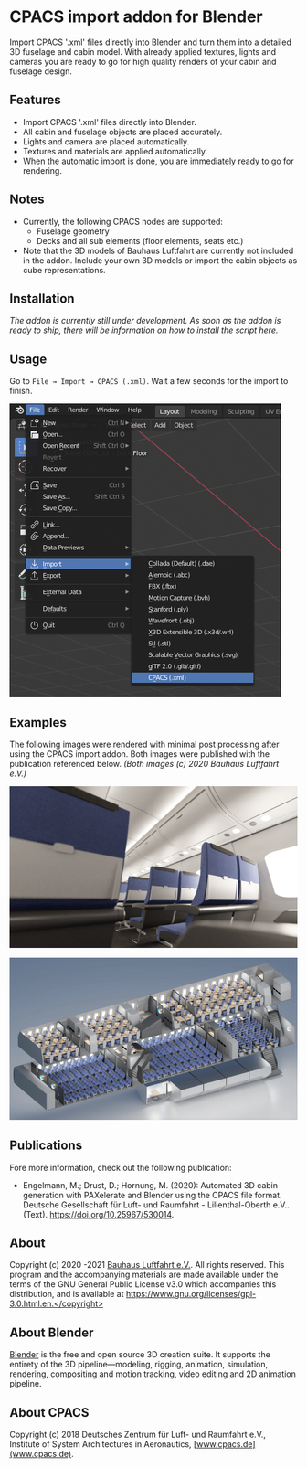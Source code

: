 # CPACS import addon for Blender

Import CPACS '.xml' files directly into Blender and turn them into a detailed 3D fuselage and cabin model. With already applied textures, lights and cameras you are ready to go for high quality renders of your cabin and fuselage design. 

## Features
- Import CPACS '.xml' files directly into Blender.
- All cabin and fuselage objects are placed accurately.
- Lights and camera are placed automatically.
- Textures and materials are applied automatically. 
- When the automatic import is done, you are immediately ready to go for rendering.

## Notes
- Currently, the following CPACS nodes are supported:
    - Fuselage geometry
    - Decks and all sub elements (floor elements, seats etc.)
- Note that the 3D models of Bauhaus Luftfahrt are currently not included in the addon. Include your own 3D models or import the cabin objects as cube representations.

## Installation
*The addon is currently still under development. As soon as the addon is ready to ship, there will be information on how to install the script here.* 

## Usage
Go to ```File → Import → CPACS (.xml)```. Wait a few seconds for the import to finish.

![Open a CPACS '.xml' file.](documentation/apply.png)

## Examples
The following images were rendered with minimal post processing after using the CPACS import addon. Both images were published with the publication referenced below. *(Both images (c) 2020 Bauhaus Luftfahrt e.V.)*

![Demo rendering (c) 2020 Bauhaus Luftfahrt e.V.](documentation/High-quality-rendering-of-a-group-of-seats-from-a-low-angle.png)

![Demo rendering of the Bauhaus Luftfahrt HyShAir concept. (c) 2020 Bauhaus Luftfahrt e.V.](documentation/Rendering-of-the-three-deck-cabin-layout-for-the-Hy-ShAir-concept-by-Bauhaus-Luftfahrt.png)
## Publications
Fore more information, check out the following publication:
- Engelmann, M.; Drust, D.; Hornung, M. (2020): Automated 3D cabin generation with PAXelerate and Blender using the CPACS file format. Deutsche Gesellschaft für Luft- und Raumfahrt - Lilienthal-Oberth e.V.. (Text). https://doi.org/10.25967/530014. 
 
## About
Copyright (c) 2020 -2021 [Bauhaus Luftfahrt e.V.](http://www.bauhaus-luftfahrt.net/?set_language=en). All rights reserved. This program and the accompanying materials are made available under the terms of the GNU General Public License v3.0 which accompanies this distribution, and is available at https://www.gnu.org/licenses/gpl-3.0.html.en.</copyright>

## About Blender 
[Blender](https://www.blender.org/) is the free and open source 3D creation suite. It supports the entirety of the 3D pipeline—modeling, rigging, animation, simulation, rendering, compositing and motion tracking, video editing and 2D animation pipeline.

## About CPACS
Copyright (c) 2018 Deutsches Zentrum für Luft- und Raumfahrt e.V., Institute of System Architectures in Aeronautics, [www.cpacs.de](www.cpacs.de).
